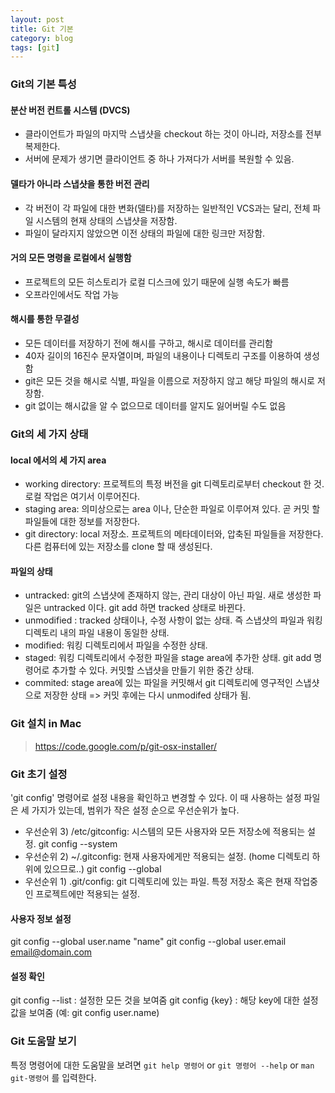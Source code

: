 ```yaml
---
layout: post
title: Git 기본
category: blog
tags: [git]
---
```

### Git의 기본 특성
#### 분산 버전 컨트롤 시스템 (DVCS)
 - 클라이언트가 파일의 마지막 스냅샷을 checkout 하는 것이 아니라, 저장소를 전부 복제한다.
 - 서버에 문제가 생기면 클라이언트 중 하나 가져다가 서버를 복원할 수 있음.

#### 델타가 아니라 스냅샷을 통한 버전 관리
 - 각 버전이 각 파일에 대한 변화(델타)를 저장하는 일반적인 VCS과는 달리, 전체 파일 시스템의 현재 상태의 스냅샷을 저장함.
 - 파일이 달라지지 않았으면 이전 상태의 파일에 대한 링크만 저장함.

#### 거의 모든 명령을 로컬에서 실행함
 - 프로젝트의 모든 히스토리가 로컬 디스크에 있기 때문에 실행 속도가 빠름
 - 오프라인에서도 작업 가능

#### 해시를 통한 무결성
 - 모든 데이터를 저장하기 전에 해시를 구하고, 해시로 데이터를 관리함
 - 40자 길이의 16진수 문자열이며, 파일의 내용이나 디렉토리 구조를 이용하여 생성함
 - git은 모든 것을 해시로 식별, 파일을 이름으로 저장하지 않고 해당 파일의 해시로 저장함.
 - git 없이는 해시값을 알 수 없으므로 데이터를 알지도 잃어버릴 수도 없음

### Git의 세 가지 상태 
#### local 에서의 세 가지 area
 - working directory: 프로젝트의 특정 버전을 git 디렉토리로부터 checkout 한 것. 로컬 작업은 여기서 이루어진다.
 - staging area: 의미상으로는 area 이나, 단순한 파일로 이루어져 있다. 곧 커밋 할 파일들에 대한 정보를 저장한다.
 - git directory: local 저장소. 프로젝트의 메타데이터와, 압축된 파일들을 저장한다. 다른 컴퓨터에 있는 저장소를 clone 할 때 생성된다.

#### 파일의 상태
 - untracked: git의 스냅샷에 존재하지 않는, 관리 대상이 아닌 파일. 새로 생성한 파일은 untracked 이다. git add 하면 tracked 상태로 바뀐다.
 - unmodified : tracked 상태이나, 수정 사항이 없는 상태. 즉 스냅샷의 파일과 워킹 디렉토리 내의 파일 내용이 동일한 상태.
 - modified: 워킹 디렉토리에서 파일을 수정한 상태.
 - staged: 워킹 디렉토리에서 수정한 파일을 stage area에 추가한 상태. git add 명령어로 추가할 수 있다. 커밋할 스냅샷을 만들기 위한 중간 상태.
 - commited: stage area에 있는 파일을 커밋해서 git 디렉토리에 영구적인 스냅샷으로 저장한 상태 => 커밋 후에는 다시 unmodifed 상태가 됨.

### Git 설치 in Mac
> https://code.google.com/p/git-osx-installer/

### Git 초기 설정
'git config' 명령어로 설정 내용을 확인하고 변경할 수 있다. 이 때 사용하는 설정 파일은 세 가지가 있는데, 범위가 작은 설정 순으로 우선순위가 높다.
 - 우선순위 3)  /etc/gitconfig: 시스템의 모든 사용자와 모든 저장소에 적용되는 설정. git config --system
 - 우선순위 2) ~/.gitconfig: 현재 사용자에게만 적용되는 설정. (home 디렉토리 하위에 있으므로..)  git config --global
 - 우선순위 1)  .git/config: git 디렉토리에 있는 파일. 특정 저장소 혹은 현재 작업중인 프로젝트에만 적용되는 설정.  

#### 사용자 정보 설정
git config --global user.name "name"
git config --global user.email email@domain.com

#### 설정 확인
git config --list : 설정한 모든 것을 보여줌
git config {key} : 해당 key에 대한 설정값을 보여줌 (예: git config user.name)


### Git 도움말 보기
특정 명령어에 대한 도움말을 보려면 `git help 명령어` or `git 명령어 --help` or `man git-명령어` 를 입력한다.
